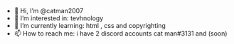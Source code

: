 - 👋 Hi, I’m @catman2007
- 👀 I’m interested in: tevhnology 
- 🌱 I’m currently learning: html , css and copyrighting 
- 📫 How to reach me: i have 2 discord accounts cat man#3131 and (soon)

<!---
catman2007/catman2007 is a ✨ special ✨ repository because its `README.md` (this file) appears on your GitHub profile.
You can click the Preview link to take a look at your changes.
--->
